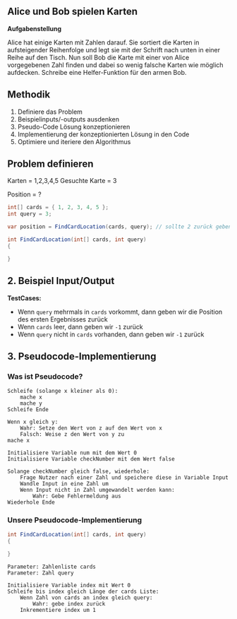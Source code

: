 ## Alice und Bob spielen Karten

**Aufgabenstellung**

Alice hat einige Karten mit Zahlen darauf. Sie sortiert die Karten in aufsteigender Reihenfolge und legt sie mit der Schrift nach unten in einer Reihe auf den Tisch. Nun soll Bob die Karte mit einer von Alice vorgegebenen Zahl finden und dabei so wenig falsche Karten wie möglich aufdecken. Schreibe eine Helfer-Funktion für den armen Bob.

## Methodik

1. Definiere das Problem
2. Beispielinputs/-outputs ausdenken
3. Pseudo-Code Lösung konzeptionieren
4. Implementierung der konzeptionierten Lösung in den Code
5. Optimiere und iteriere den Algorithmus

## Problem definieren

Karten = 1,2,3,4,5
Gesuchte Karte = 3

Position = ?

```csharp
int[] cards = { 1, 2, 3, 4, 5 };
int query = 3;

var position = FindCardLocation(cards, query); // sollte 2 zurück geben
```

```csharp
int FindCardLocation(int[] cards, int query)
{

}
```

## 2. Beispiel Input/Output

**TestCases:**

- Wenn `query` mehrmals in `cards` vorkommt, dann geben wir die Position des ersten Ergebnisses zurück
- Wenn `cards` leer, dann geben wir `-1` zurück
- Wenn `query` nicht in `cards` vorhanden, dann geben wir `-1` zurück


## 3. Pseudocode-Implementierung

### Was ist Pseudocode?

```text
Schleife (solange x kleiner als 0):
    mache x
    mache y
Schleife Ende
```

```text
Wenn x gleich y:
    Wahr: Setze den Wert von z auf den Wert von x
    Falsch: Weise z den Wert von y zu
mache x
```

```text
Initialisiere Variable num mit dem Wert 0
Initialisiere Variable checkNumber mit dem Wert false

Solange checkNumber gleich false, wiederhole:
    Frage Nutzer nach einer Zahl und speichere diese in Variable Input
    Wandle Input in eine Zahl um
    Wenn Input nicht in Zahl umgewandelt werden kann:
        Wahr: Gebe Fehlermeldung aus
Wiederhole Ende
```

### Unsere Pseudocode-Implementierung

```csharp
int FindCardLocation(int[] cards, int query)
{

}
```

```text
Parameter: Zahlenliste cards
Parameter: Zahl query

Initialisiere Variable index mit Wert 0
Schleife bis index gleich Länge der cards Liste:
    Wenn Zahl von cards an index gleich query:
        Wahr: gebe index zurück
    Inkrementiere index um 1

```